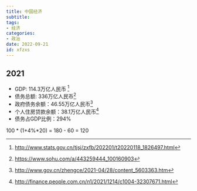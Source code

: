```yaml
---
title: 中国经济
subtitle: 
tags: 
- 经济
categories:
- 政治
date: 2022-09-21
id: xfzxs
---
```


2021
----------
- GDP: 114.3万亿人民币 [^1] 
- 债务总额: 336万亿人民币[^2]
- 政府债务余额：46.55万亿人民币[^3]
- 个人住房贷款余额：38.1万亿人民币[^4]
- 债务占GDP比例：294%


[^1]:http://www.stats.gov.cn/tjsj/zxfb/202201/t20220118_1826497.html
[^2]:https://www.sohu.com/a/443259444_100160903
[^3]:http://www.gov.cn/zhengce/2021-04/28/content_5603363.htm
[^4]:http://finance.people.com.cn/n1/2021/1214/c1004-32307671.html


100 * (1+4%*20) = 180 - 60 = 120

